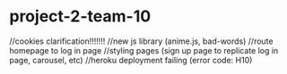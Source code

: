 # project-2-team-10

//cookies clarification!!!!!!!
//new js library (anime.js, bad-words)
//route homepage to log in page
//styling pages (sign up page to replicate log in page, carousel, etc)
//heroku deployment failing (error code: H10)